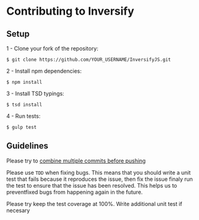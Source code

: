 # Contributing to Inversify

## Setup

1 - Clone your fork of the repository:
```
$ git clone https://github.com/YOUR_USERNAME/InversifyJS.git
```
2 - Install npm dependencies:
```
$ npm install
```
3 - Install TSD typings:
```
$ tsd install
```

4 - Run tests:
```
$ gulp test
```

## Guidelines

Please try to [combine multiple commits before pushing](http://stackoverflow.com/questions/6934752/combining-multiple-commits-before-pushing-in-git)

Please use `TDD` when fixing bugs. This means that you should write a unit test that fails because it reproduces the issue, then fix the issue finaly run the test to ensure that the issue has been resolved. This helps us to preventfixed bugs from happening again in the future.

Please try keep the test coverage at 100%. Write additional unit test if necesary
